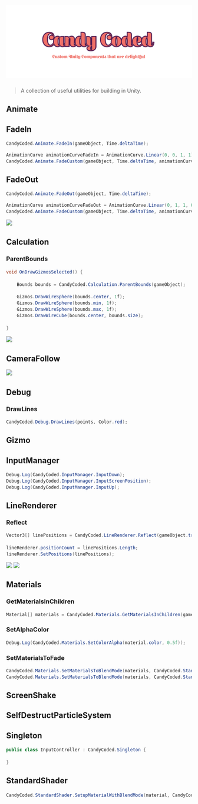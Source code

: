# ![CandyCoded](logo.png)

> A collection of useful utilities for building in Unity.

## Animate

## FadeIn

```csharp
CandyCoded.Animate.FadeIn(gameObject, Time.deltaTime);
```

```csharp
AnimationCurve animationCurveFadeIn = AnimationCurve.Linear(0, 0, 1, 1);
CandyCoded.Animate.FadeCustom(gameObject, Time.deltaTime, animationCurveFadeIn);
```

## FadeOut

```csharp
CandyCoded.Animate.FadeOut(gameObject, Time.deltaTime);
```

```csharp
AnimationCurve animationCurveFadeOut = AnimationCurve.Linear(0, 1, 1, 0);
CandyCoded.Animate.FadeCustom(gameObject, Time.deltaTime, animationCurveFadeOut);
```

![](https://media.giphy.com/media/3ohc1bNoAxiYuBm7x6/giphy.gif)

## Calculation

### ParentBounds

```csharp
void OnDrawGizmosSelected() {

    Bounds bounds = CandyCoded.Calculation.ParentBounds(gameObject);

    Gizmos.DrawWireSphere(bounds.center, 1f);
    Gizmos.DrawWireSphere(bounds.min, 1f);
    Gizmos.DrawWireSphere(bounds.max, 1f);
    Gizmos.DrawWireCube(bounds.center, bounds.size);

}
```

![](https://i.imgur.com/yX5f6rk.png)

## CameraFollow

![](https://media.giphy.com/media/l49JC79lqlSLFUQlG/giphy.gif)

## Debug

### DrawLines

```csharp
CandyCoded.Debug.DrawLines(points, Color.red);
```

## Gizmo

## InputManager

```csharp
Debug.Log(CandyCoded.InputManager.InputDown);
Debug.Log(CandyCoded.InputManager.InputScreenPosition);
Debug.Log(CandyCoded.InputManager.InputUp);
```

## LineRenderer

### Reflect

```csharp
Vector3[] linePositions = CandyCoded.LineRenderer.Reflect(gameObject.transform.position, gameObject.transform.forward, distance, layerMask);

lineRenderer.positionCount = linePositions.Length;
lineRenderer.SetPositions(linePositions);
```

![](https://media.giphy.com/media/l3mZp4n2EdtFggeDS/giphy.gif)
![](https://media.giphy.com/media/3ohs7MYwAjHtvGkqrK/giphy.gif)

## Materials

### GetMaterialsInChildren

```csharp
Material[] materials = CandyCoded.Materials.GetMaterialsInChildren(gameObject);
```

### SetAlphaColor

```csharp
Debug.Log(CandyCoded.Materials.SetColorAlpha(material.color, 0.5f));
```

### SetMaterialsToFade

```csharp
CandyCoded.Materials.SetMaterialsToBlendMode(materials, CandyCoded.StandardShader.BlendMode.Opaque);
CandyCoded.Materials.SetMaterialsToBlendMode(materials, CandyCoded.StandardShader.BlendMode.Fade);
```

## ScreenShake

## SelfDestructParticleSystem

## Singleton

```csharp
public class InputController : CandyCoded.Singleton {

}
```

## StandardShader

```csharp
CandyCoded.StandardShader.SetupMaterialWithBlendMode(material, CandyCoded.StandardShader.BlendMode.Fade);
```
